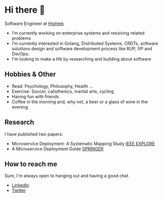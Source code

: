 # Hi there 👋

Software Engineer at [Hightek](https://hightek.com.mx)

- I’m currently working on enterprise systems and resolving related problems
- I’m currently interested in Golang, Distributed Systems, CRDTs, software solutions design and software development process like RUP, XP and DevOps. 
- I'm looking to make a life by researching and building about software

## Hobbies & Other

- Read: Psychology, Philosophy, Health ...
- Exercise: Soccer, calisthenics, martial arts, cycling
- Having fun with friends
- Coffee in the morning and, why not, a beer or a glass of wine in the evening

## Research

I have published two papers:

- Microservice Deployment: A Systematic Mapping Study [IEEE EXPLORE](https://ieeexplore.ieee.org/document/9653415)
- A Microservice Deployment Guide [SPRINGER](https://link.springer.com/article/10.1134/S0361768822080151)

## How to reach me

Sure, I'm always open to hanging out and having a good chat.

- [LinkedIn](https://www.linkedin.com/in/victorninomtz/)
- [Twitter](https://twitter.com/vninomtz)
